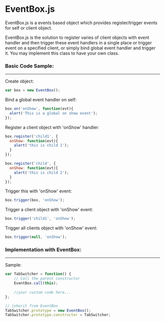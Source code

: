EventBox.js
============

EventBox.js is a events based object which provides register/trigger events for self or client object. 

EventBox.js is the solution to register varies of client objects with event handler and 
then trigger these event handlers in a single place or trigger event on a specified client, 
or simply bind global event handler and trigger it. You may implement this class to have your own
class.

### Basic Code Sample:
------------------

Create object:

```js
var box = new EventBox();
```

Bind a global event handler on self:

```js
box.on('onShow', function(evt){
  alert('This is a global on show event');
});
```

Register a client object with 'onShow' handler:

```js
box.register('child1', {
  onShow: function(evt){
    alert('this is child 1');
  }
});

box.register('child', {
  onShow: function(evt){
    alert('this is child 2');
  }
});
```

Trigger this with 'onShow' event:

```js
box.trigger(box, 'onShow');
```

Trigger a client object with 'onShow' event:

```js
box.trigger('child1', 'onShow');
```

Trigger all clients object with 'onShow' event:

```js
box.trigger(null, 'onShow');
```

### Implementation with EventBox:
------------------

Sample:

```js
var TabSwitcher = function() {
    // Call the parent constructor
    EventBox.call(this);
    
    //your custom code here...
};

// inherit from EventBox
TabSwitcher.prototype = new EventBox();
TabSwitcher.prototype.constructor = TabSwitcher;
```

